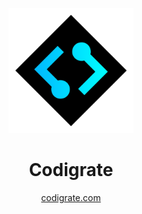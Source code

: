 <p align="center">
  <a href="https://codigrate.com">
    <img src="https://raw.githubusercontent.com/codigrate/codigrate.github.io/main/assets/logo/brand-logo.png?token=AARE32DHJN2WQON2TFCWNJ3BH6646" alt="Logo" width=200>
  </a>
</p>

<h1 align="center">
Codigrate
</h1>
<p align="center">
  <a href="https://codigrate.com">codigrate.com</a>
</p>
